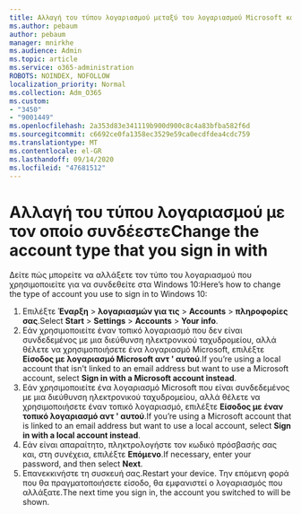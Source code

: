 ```yaml
---
title: Αλλαγή του τύπου λογαριασμού μεταξύ του λογαριασμού Microsoft και του τοπικού λογαριασμού
ms.author: pebaum
author: pebaum
manager: mnirkhe
ms.audience: Admin
ms.topic: article
ms.service: o365-administration
ROBOTS: NOINDEX, NOFOLLOW
localization_priority: Normal
ms.collection: Adm_O365
ms.custom:
- "3450"
- "9001449"
ms.openlocfilehash: 2a353d83e341119b900d900c8c4a83bfba582f6d
ms.sourcegitcommit: c6692ce0fa1358ec3529e59ca0ecdfdea4cdc759
ms.translationtype: MT
ms.contentlocale: el-GR
ms.lasthandoff: 09/14/2020
ms.locfileid: "47681512"
---
```

# <a name="change-the-account-type-that-you-sign-in-with"></a><span data-ttu-id="c89c5-102">Αλλαγή του τύπου λογαριασμού με τον οποίο συνδέεστε</span><span class="sxs-lookup"><span data-stu-id="c89c5-102">Change the account type that you sign in with</span></span>

<span data-ttu-id="c89c5-103">Δείτε πώς μπορείτε να αλλάξετε τον τύπο του λογαριασμού που χρησιμοποιείτε για να συνδεθείτε στα Windows 10:</span><span class="sxs-lookup"><span data-stu-id="c89c5-103">Here’s how to change the type of account you use to sign in to Windows 10:</span></span>

1. <span data-ttu-id="c89c5-104">Επιλέξτε **Έναρξη**  >  **λογαριασμών για τις**  >  **Accounts**  >  **πληροφορίες σας**.</span><span class="sxs-lookup"><span data-stu-id="c89c5-104">Select **Start** > **Settings** > **Accounts** > **Your info**.</span></span>
2. <span data-ttu-id="c89c5-105">Εάν χρησιμοποιείτε έναν τοπικό λογαριασμό που δεν είναι συνδεδεμένος με μια διεύθυνση ηλεκτρονικού ταχυδρομείου, αλλά θέλετε να χρησιμοποιήσετε ένα λογαριασμό Microsoft, επιλέξτε **Είσοδος με λογαριασμό Microsoft αντ ' αυτού**.</span><span class="sxs-lookup"><span data-stu-id="c89c5-105">If you’re using a local account that isn't linked to an email address but want to use a Microsoft account, select **Sign in with a Microsoft account instead**.</span></span>
3. <span data-ttu-id="c89c5-106">Εάν χρησιμοποιείτε ένα λογαριασμό Microsoft που είναι συνδεδεμένος με μια διεύθυνση ηλεκτρονικού ταχυδρομείου, αλλά θέλετε να χρησιμοποιήσετε έναν τοπικό λογαριασμό, επιλέξτε **Είσοδος με έναν τοπικό λογαριασμό αντ ' αυτού**.</span><span class="sxs-lookup"><span data-stu-id="c89c5-106">If you’re using a Microsoft account that is linked to an email address but want to use a local account, select **Sign in with a local account instead**.</span></span>
4. <span data-ttu-id="c89c5-107">Εάν είναι απαραίτητο, πληκτρολογήστε τον κωδικό πρόσβασής σας και, στη συνέχεια, επιλέξτε **Επόμενο**.</span><span class="sxs-lookup"><span data-stu-id="c89c5-107">If necessary, enter your password, and then select **Next**.</span></span>
5. <span data-ttu-id="c89c5-108">Επανεκκινήστε τη συσκευή σας.</span><span class="sxs-lookup"><span data-stu-id="c89c5-108">Restart your device.</span></span> <span data-ttu-id="c89c5-109">Την επόμενη φορά που θα πραγματοποιήσετε είσοδο, θα εμφανιστεί ο λογαριασμός που αλλάξατε.</span><span class="sxs-lookup"><span data-stu-id="c89c5-109">The next time you sign in, the account you switched to will be shown.</span></span>